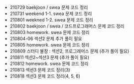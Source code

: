 - 210729 baekjoon / swea 문제 코드 정리
- 210731 weekend 1-1. swea 문제 코드 정리
- 210801 weekned 1-2. swea 문제 코드 정리
- 210802 baekjoon / swea / 코드프로그래머스 문제 코드 정리
- 210803 homework. swea 문제 코드 정리
- 210804-06 섹션2 문제 추가 풀이 필요
- 210805 homework. swea 문제 코드 정리
- 210809 스터디 불참 : 섹션2, 프로그래머스 문제 (추가 풀이 필요)
- 210811 섹션2~섹션3 문제 (추가 풀이 필요)
- 210812 homework. swea 문제 코드 정리
- 210813 섹션3 문제 코드 정리(3)
- 210818 섹션3 문제 코드 정리(4, 5, 6)

